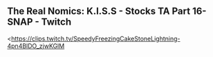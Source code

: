 ## The Real Nomics: K.I.S.S - Stocks TA Part 16- SNAP - Twitch
<https://clips.twitch.tv/SpeedyFreezingCakeStoneLightning-4pn4BlDO_zjwKGlM>
